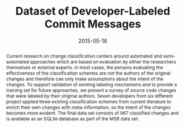 ---
abstract: Current research on change classification centers around automated and semi-automated
  approaches which are based on evaluation by either the researchers themselves or
  external experts. In most cases, the persons evaluating the effectiveness of the
  classification schemes are not the authors of the original changes and therefore
  can only make assumptions about the intent of the changes. To support validation
  of existing labeling mechanisms and to provide a training set for future approaches,
  we present a survey of source code changes that were labeled by their original authors.
  Seven developers from six different project applied three existing classification
  schemes from current literature to enrich their own changes with meta-information,
  so the intent of the changes becomes more evident. The final data set consists of
  967 classified changes and is available as an SQLite database as part of the MSR
  data set.
authors:
- Andreas Mauczka
- Florian Brosch
- Christian Schanes
- Thomas Grechenig
date: '2015-05-16'
featured: false
links:
- name: Publik
  url: https://publik.tuwien.ac.at/showentry.php?ID=246260&lang=2
publication_types:
- '1'
publishDate: '2015-05-16'
specifics: 'Vortrag: The 12th Working Conference on Mining Software Repositories (MSR),
  Florenz, Italien; 16.05.2015 - 17.05.2015; in: "Proceedings of the 12th Working
  Conference on Mining Software Repositories (MSR)", IEEE, (2015), ISBN: 978-0-7695-5594-2;
  S. 490 - 493.'
title: Dataset of Developer-Labeled Commit Messages
url_pdf: ''
---